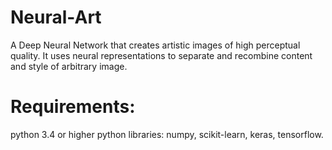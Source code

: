 # Neural-Art
A Deep Neural Network that creates artistic images of high perceptual quality. It uses neural representations to separate and recombine content and style of arbitrary image.

# Requirements:
  python 3.4 or higher
  python libraries: numpy, scikit-learn, keras, tensorflow.

